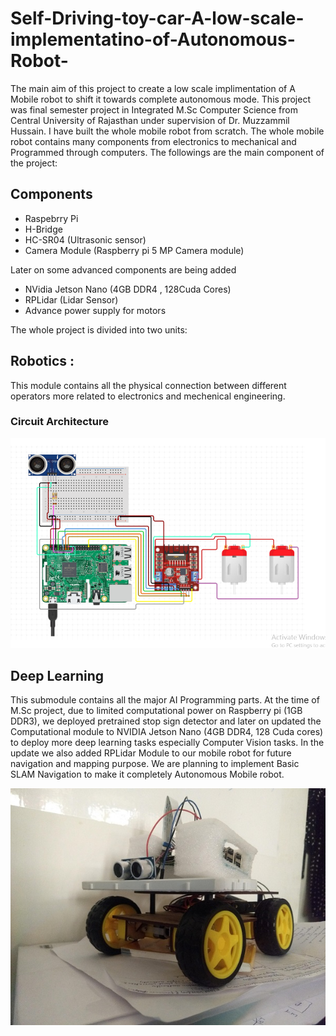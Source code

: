 # Self-Driving-toy-car-A-low-scale-implementatino-of-Autonomous-Robot-

The main aim of this project to create a low scale implimentation of A Mobile robot to shift it towards complete autonomous mode. This project was final semester project in Integrated M.Sc Computer Science from Central University of Rajasthan under supervision of Dr. Muzzammil Hussain. I have built the whole mobile robot from scratch. The whole mobile robot contains many components from electronics to mechanical and Programmed through computers. The followings are the main component of the project:

## Components
* Raspebrry Pi
* H-Bridge
* HC-SR04 (Ultrasonic sensor)
* Camera Module (Raspberry pi 5 MP Camera module)

Later on some advanced components are being added 
* NVidia Jetson Nano (4GB DDR4 , 128Cuda Cores)
* RPLidar (Lidar Sensor)
* Advance power supply for motors

The whole project is divided into two units:
## Robotics :
This module contains all the physical connection between different operators more related to electronics and mechenical engineering.
### Circuit Architecture

<p align="center">
  <img src="https://raw.githubusercontent.com/BharatDadwaria/Self-Driving-toy-car-A-low-scale-implementatino-of-Autonomous-Robot-/master/sdc_circuit.PNG">
</p>

## Deep Learning
This submodule contains all the major AI Programming parts. At the time of M.Sc project, due to limited computational power on Raspberry pi (1GB DDR3), we deployed pretrained stop sign detector and later on updated the Computational module to NVIDIA Jetson Nano (4GB DDR4, 128 Cuda cores) to deploy more deep learning tasks especially Computer Vision tasks.
In the update we also added RPLidar Module to our mobile robot for future navigation and mapping purpose. We are planning to implement Basic SLAM Navigation to make it completely Autonomous Mobile robot.

<p align="center">
  <img src="https://github.com/BharatDadwaria/Self-Driving-toy-car-A-low-scale-implementatino-of-Autonomous-Robot-/blob/master/IMG_20190416_130608122.jpg?raw=true">
</p>

